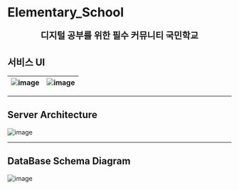 # Elementary_School

<p style="text-align:center; font-size:20px; font-weight:bold;"> 디지털 공부를 위한 필수 커뮤니티 국민학교</p>

## 서비스 UI
|![image](https://github.com/Like-Lion-NSU/Elementary_School/assets/62410059/86a1afaf-847b-4a3d-bcb3-e190485a3616)|![image](https://github.com/Like-Lion-NSU/Elementary_School/assets/62410059/05262255-8516-4b62-a408-b8eb71a27ec4)|
|:--:|:--:|

---

## Server Architecture
![image](https://github.com/Like-Lion-NSU/Elementary_School/assets/62410059/f3d06cc8-afb5-44b6-870f-42ea609bb753)

---

## DataBase Schema Diagram
![image](https://github.com/Like-Lion-NSU/Elementary_School/assets/62410059/f3a0a533-6c36-4b45-86aa-2d415efc4924)
